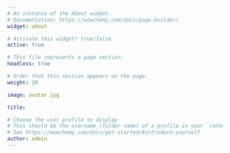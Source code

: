 ```yaml
---
# An instance of the About widget.
# Documentation: https://wowchemy.com/docs/page-builder/
widget: about

# Activate this widget? true/false
active: true

# This file represents a page section.
headless: true

# Order that this section appears on the page.
weight: 20

image: avatar.jpg

title: 

# Choose the user profile to display
# This should be the username (folder name) of a profile in your `content/authors/` folder.
# See https://wowchemy.com/docs/get-started/#introduce-yourself
author: admin
---
```


<body>
<script type='text/javascript' id='clustrmaps' src='//cdn.clustrmaps.com/map_v2.js?cl=ffffff&w=a&t=n&d=im6qhA8eSkRhdZmj9ActkC4ebl7dDLRKyZK-3r3HT50'></script>
</body>
